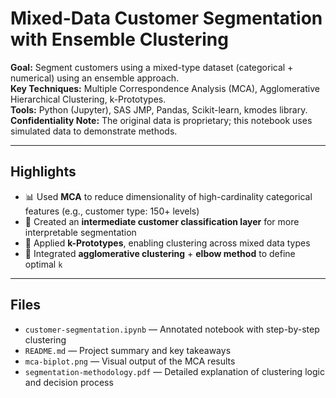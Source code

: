 # Mixed-Data Customer Segmentation with Ensemble Clustering

**Goal:** Segment customers using a mixed-type dataset (categorical + numerical) using an ensemble approach.  
**Key Techniques:** Multiple Correspondence Analysis (MCA), Agglomerative Hierarchical Clustering, k-Prototypes.  
**Tools:** Python (Jupyter), SAS JMP, Pandas, Scikit-learn, kmodes library.  
**Confidentiality Note:** The original data is proprietary; this notebook uses simulated data to demonstrate methods.

---

## Highlights

- 📊 Used **MCA** to reduce dimensionality of high-cardinality categorical features (e.g., customer type: 150+ levels)
- 🌱 Created an **intermediate customer classification layer** for more interpretable segmentation
- 🔀 Applied **k-Prototypes**, enabling clustering across mixed data types
- 📎 Integrated **agglomerative clustering** + **elbow method** to define optimal `k`

---

## Files

- `customer-segmentation.ipynb` — Annotated notebook with step-by-step clustering
- `README.md` — Project summary and key takeaways
- `mca-biplot.png` — Visual output of the MCA results
- `segmentation-methodology.pdf` — Detailed explanation of clustering logic and decision process
